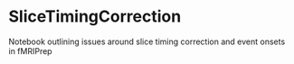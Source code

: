 # SliceTimingCorrection
Notebook outlining issues around slice timing correction and event onsets in fMRIPrep

